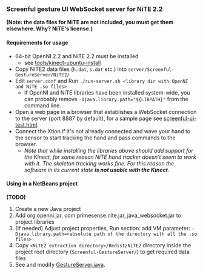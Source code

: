 ### Screenful gesture UI WebSocket server for NiTE 2.2

**(Note: the data files for NiTE are not included, you must get them elsewhere. Why? NiTE's license.)**

#### Requirements for usage

- 64-bit OpenNI 2.2 and NiTE 2.2 must be installed
    - see [tools/kinect-ubuntu-install](https://github.com/Screenful/screenful-gestures/tree/master/tools/kinect-ubuntu-install)
- Copy NiTE2 data files (`h.dat`, `s.dat` etc.) into `server/Screenful-GestureServer/NiTE2/`
- Edit `server.conf` and Run `./run-server.sh <library dir with OpenNI and NiTE .so files>`
    - If OpenNI and NiTE libraries have been installed system-wide, you can probably remove `-Djava.library.path="${LIBPATH}"` from the command line.
- Open a web page in a browser that establishes a WebSocket connection to the server (port 8887 by default), for a sample page see [screenful-ui-test.html](https://github.com/Screenful/screenful-gestures/tree/master/server/Screenful-GestureServer/html/screenful-ui-test.html).
- Connect the Xtion if it's not already connected and wave your hand to the sensor to start tracking the hand and pass commands to the browser.
    - _Note that while installing the libraries above should add support for the Kinect, for some reason NiTE hand tracker doesn't seem to work with it. The skeleton tracking works fine. For this reason the software in its current state **is not usable with the Kinect**._

#### Using in a NetBeans project

**(TODO)**

1. Create a new Java project
2. Add org.openni.jar, com.primesense.nite.jar, java_websocket.jar to project libraries
3. (If needed) Adjust project properties, Run section: add VM parameter: `-Djava.library.path=<absolute path of the directory with all the .so files>`
4. Copy `<NiTE2 extraction directory>/Redist/NiTE2` directory inside the project root directory (`Screenful-GestureServer/`) to get required data files
5. See and modify [GestureServer.java](https://github.com/Screenful/screenful-gestures/blob/master/server/Screenful-GestureServer/src/screenful/server/GestureServer.java).
